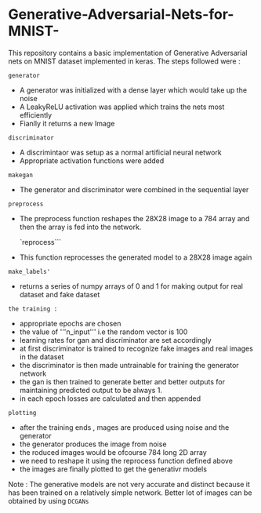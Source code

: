 # Generative-Adversarial-Nets-for-MNIST-
This repository contains a basic implementation of Generative Adversarial nets on MNIST dataset
implemented in keras.
The steps followed were :

```generator```
- A generator was initialized with a dense layer which would take up the noise
- A LeakyReLU activation was applied which trains the nets most efficiently
- Fianlly it returns a new Image

```discriminator```
- A discrimintaor was setup as a normal artificial neural network
- Appropriate activation functions were added

```makegan```
- The generator and discriminator were combined in the sequential layer

```preprocess```
- The preprocess function reshapes the 28X28 image to a 784 array and then the array is fed into the network.

  `reprocess```
- This function reprocesses the generated model to a 28X28 image again

```make_labels'```
- returns a series of numpy arrays of 0 and 1 for making output for real dataset and fake dataset

```the training : ```
- appropriate epochs are chosen
- the value of '''n_input''' i.e the random vector is 100
- learning rates for gan and discriminator are set accordingly
- at first discriminator is trained to recognize fake images and real images in the dataset
- the discriminator is then made untrainable for training the generator network
- the gan is then trained to generate better and better outputs for maintaining predicted output to be always 1.
- in each epoch losses are calculated and then appended

```plotting```
- after the training ends , mages are produced using noise and the generator
- the generator produces the image from noise
- the roduced images would be ofcourse 784 long 2D array
- we need to reshape it using the reprocess function defined above
- the images are finally plotted to get the generativr models

Note : The generative models are not very accurate and distinct because it has been trained on a relatively simple network.
Better lot of images can be obtained by using ```DCGANs```
